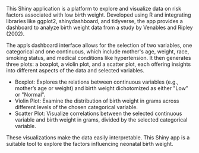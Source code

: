 This Shiny application is a platform to explore and visualize data on risk factors associated with low birth weight. Developed using R and integrating libraries like ggplot2, shinydashboard, and tidyverse, the app provides a dashboard to analyze birth weight data from a study by Venables and Ripley (2002).

The app’s dashboard interface allows for the selection of two variables, one categorical and one continuous, which include mother's age, weight, race, smoking status, and medical conditions like hypertension. It then generates three plots: a boxplot, a violin plot, and a scatter plot, each offering insights into different aspects of the data and selected variables.

- Boxplot: Explores the relations between continuous variables (e.g., mother’s age or weight) and birth weight dichotomized as either "Low" or "Normal".
- Violin Plot: Examine the distribution of birth weight in grams across different levels of the chosen categorical variable.
- Scatter Plot: Visualize correlations between the selected continuous variable and birth weight in grams, divided by the selected categorical variable.

These visualizations make the data easily interpretable. This Shiny app is a suitable tool to explore the factors influencing neonatal birth weight.